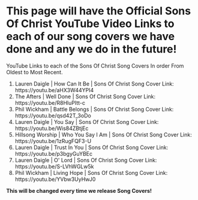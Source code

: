 <h1> This page will have the Official Sons Of Christ YouTube Video Links to each of our song covers we have done and any we do in the future!</h1>

<p> YouTube Links to each of the Sons Of Christ Song Covers In order From Oldest to Most Recent.</p>

<ol>
<li> Lauren Daigle | How Can It Be | Sons Of Christ Song Cover Link: https://youtu.be/aHX3W44YPI4 </li>
<li> The Afters | Well Done | Sons Of Christ Song Cover Link: https://youtu.be/R8HluPItt-c </li>
<li> Phil Wickham | Battle Belongs | Sons Of Christ Song Cover Link: https://youtu.be/qsd42T_3oDo </li>
<li> Lauren Daigle | You Say | Sons Of Christ Song Cover Link: https://youtu.be/Wis84ZBtjEc </li>
<li> Hillsong Worship | Who You Say I Am | Sons Of Christ Song Cover Link: https://youtu.be/1zRugFQF3-U </li>
<li> Lauren Daigle | Trust In You | Sons Of Christ Song Cover Link: https://youtu.be/p3bgyGuYBEc </li>
<li> Lauren Daigle | O' Lord | Sons Of Christ Song Cover Link: https://youtu.be/S-LVhWGLw5k </li>
<li> Phil Wickham | Living Hope | Sons Of Christ Song Cover Link: https://youtu.be/YVbw3UyHwJ0 </li>
</ol>

<p><b> This will be changed every time we release Song Covers!</b></p>
